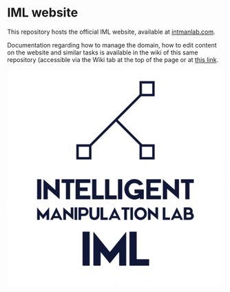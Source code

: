 # IML website

This repository hosts the official IML website, available at [intmanlab.com](https://intmanlab.com).

Documentation regarding how to manage the domain, how to edit content on the website and similar tasks is available in the wiki of this same repository (accessible via the Wiki tab at the top of the page or at [this link](https://github.com/imanlab/imanlab.github.io/wiki).

<p align="center">
  <img src="/assets/img/logos/iml_square.png" alt="IML logo" />
</p>
